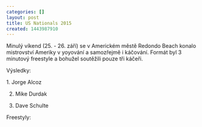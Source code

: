 ```yaml
---
categories: []
layout: post
title: US Nationals 2015
created: 1443987910
---
```

<p>Minulý víkend (25. - 26. září) se v Americkém městě Redondo Beach konalo mistrovství Ameriky v yoyování a samozřejmě i káčování. Formát byl 3 minutový freestyle a bohužel soutěžili pouze tři káčeři.</p>



<p>Výsledky:</p>



<p>1. Jorge Alcoz<br />

2. Mike Durdak<br />

3. Dave Schulte</p>



<p>Freestyly:</p>



<p><div class="youtube-player" data-id="6bC-Qc5Wvgg"></div><br />

<div class="youtube-player" data-id="6tplXkL9m3s"></div><br />

<div class="youtube-player" data-id="_Z4m332PQYo"></div></p>



<p>&nbsp;</p>

